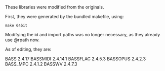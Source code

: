 These libraries were modified from the originals.

First, they were generated by the bundled makefile, using:

```
make 64bit
```

Modifying the id and import paths was no longer necessary, as they
already use @rpath now.

As of editing, they are:

BASS		2.4.17
BASSMIDI	2.4.14.1
BASSFLAC	2.4.5.3
BASSOPUS	2.4.2.3
BASS_MPC	2.4.1.2
BASSWV		2.4.7.3
